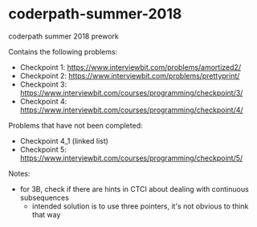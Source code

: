 # coderpath-summer-2018

coderpath summer 2018 prework

Contains the following problems:

- Checkpoint 1: https://www.interviewbit.com/problems/amortized2/
- Checkpoint 2: https://www.interviewbit.com/problems/prettyprint/
- Checkpoint 3: https://www.interviewbit.com/courses/programming/checkpoint/3/
- Checkpoint 4: https://www.interviewbit.com/courses/programming/checkpoint/4/

Problems that have not been completed:

- Checkpoint 4_1 (linked list)
- Checkpoint 5: https://www.interviewbit.com/courses/programming/checkpoint/5/

Notes:

- for 3B, check if there are hints in CTCI about dealing with continuous subsequences 
  - intended solution is to use three pointers, it's not obvious to think that way
    
  
  
